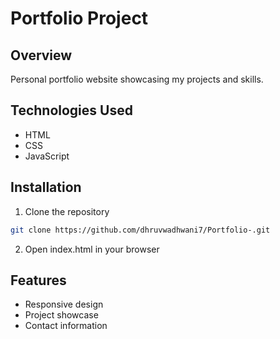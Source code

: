 # Portfolio Project

## Overview
Personal portfolio website showcasing my projects and skills.

## Technologies Used
- HTML
- CSS
- JavaScript

## Installation
1. Clone the repository
```bash
git clone https://github.com/dhruvwadhwani7/Portfolio-.git
```
2. Open index.html in your browser

## Features
- Responsive design
- Project showcase
- Contact information